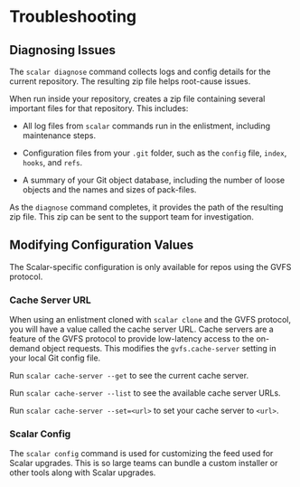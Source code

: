 Troubleshooting
===============

Diagnosing Issues
-----------------

The `scalar diagnose` command collects logs and config details for the current
repository. The resulting zip file helps root-cause issues.

When run inside your repository, creates a zip file containing several important
files for that repository. This includes:

* All log files from `scalar` commands run in the enlistment, including
  maintenance steps.

* Configuration files from your `.git` folder, such as the `config` file,
  `index`, `hooks`, and `refs`.

* A summary of your Git object database, including the number of loose objects
  and the names and sizes of pack-files.

As the `diagnose` command completes, it provides the path of the resulting
zip file. This zip can be sent to the support team for investigation.

Modifying Configuration Values
------------------------------

The Scalar-specific configuration is only available for repos using the
GVFS protocol.

### Cache Server URL

When using an enlistment cloned with `scalar clone` and the GVFS protocol,
you will have a value called the cache server URL. Cache servers are a feature
of the GVFS protocol to provide low-latency access to the on-demand object
requests. This modifies the `gvfs.cache-server` setting in your local Git config
file.

Run `scalar cache-server --get` to see the current cache server.

Run `scalar cache-server --list` to see the available cache server URLs.

Run `scalar cache-server --set=<url>` to set your cache server to `<url>`.

### Scalar Config

The `scalar config` command is used for customizing the feed used for
Scalar upgrades. This is so large teams can bundle a custom installer
or other tools along with Scalar upgrades.
